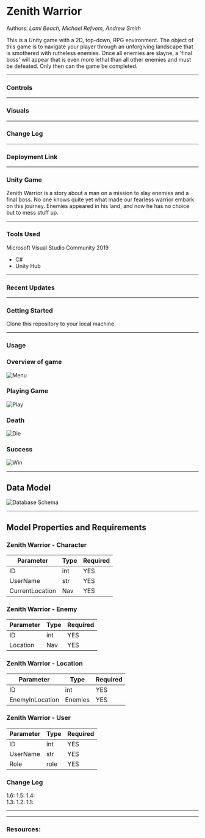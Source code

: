 # Zenith Warrior
Authors: *Lami Beach, Michael Refvem, Andrew Smith*

This is a Unity game with a 2D, top-down, RPG environment. 
The object of this game is to navigate your player through an unforgiving landscape that is smothered with rutheless enemies. 
Once all enemies are slayne, a 'final boss' will appear that is even more lethal than all other enemies and must be defeated. 
Only then can the game be completed. 

---

### Controls

---

### Visuals

---

### Change Log

---

### Deployment Link



---
### Unity Game
Zenith Warrior is a story about a man on a mission to slay enemies and a final boss. No one knows quite yet 
what made our fearless warrior embark on this journey. Enemies appeared in his land, and now he has no choice 
but to mess stuff up.

---

### Tools Used
Microsoft Visual Studio Community 2019 

- C#
- Unity Hub

---

### Recent Updates



---

### Getting Started

Clone this repository to your local machine.

---

### Usage

### Overview of game
![Menu]()

### Playing Game
![Play]()

### Death
![Die]()

### Success
![Win]()






---
## Data Model
![Database Schema](https://i.imgur.com/EBOJIT1.png)

---
## Model Properties and Requirements

### Zenith Warrior - Character

| Parameter | Type | Required |
| --- | --- | --- |
| ID  | int | YES |
| UserName | str | YES |
|CurrentLocation| Nav|YES|


### Zenith Warrior - Enemy

| Parameter | Type | Required |
| --- | --- | --- |
| ID  | int | YES |
|Location| Nav|YES|


### Zenith Warrior - Location

| Parameter | Type | Required |
| --- | --- | --- |
| ID  | int | YES |
|EnemyInLocation| Enemies|YES|


### Zenith Warrior - User

| Parameter | Type | Required |
| --- | --- | --- |
| ID  | int | YES |
| UserName | str | YES |
|Role| role |YES|

### Change Log
1.6: 
1.5: 
1.4:  
1.3: 
1.2:
1.1: 

---



---

### Resources:



